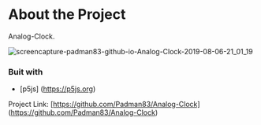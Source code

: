 # About the Project
Analog-Clock.

![screencapture-padman83-github-io-Analog-Clock-2019-08-06-21_01_19](https://user-images.githubusercontent.com/45048950/63361811-669a8900-c3a3-11e9-80a1-4f160aa35396.png)


### Buit with 
* [p5js] (https://p5js.org)

Project Link: [https://github.com/Padman83/Analog-Clock] (https://github.com/Padman83/Analog-Clock)
